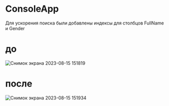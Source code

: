 # ConsoleApp
Для ускорения поиска были добавлены индексы для столбцов FullName и Gender
# до
![Снимок экрана 2023-08-15 151819](https://github.com/DLeonov222/ConsoleApp/assets/48091660/b61058eb-4ce0-454b-930b-eb47cfd77659)
# после
![Снимок экрана 2023-08-15 151934](https://github.com/DLeonov222/ConsoleApp/assets/48091660/fe30b77b-ed6f-4d58-bde3-73f1136253fa)
